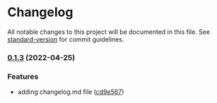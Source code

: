 # Changelog

All notable changes to this project will be documented in this file. See [standard-version](https://github.com/conventional-changelog/standard-version) for commit guidelines.

### [0.1.3](https://github.com/Paulopes29/AWS/compare/v0.1.2...v0.1.3) (2022-04-25)


### Features

* adding changelog.md file ([cd9e567](https://github.com/Paulopes29/AWS/commit/cd9e567fb55fa48b01dfd59d98c401b82a95a558))

